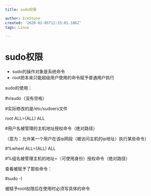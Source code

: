 ```yaml
---
title: sudo权限

author: IceStone
created: '2020-02-05T12:33:01.186Z'
tags: Linux

---
```


# sudo权限

* sudo的操作对象是系统命令
* root把本来只能超级用户使用的命令赋予普通用户执行
 
sudo的使用：

#visudo（没有空格）

#实际修改的是/etc/sudoers文件

 
root            ALL=(ALL)                         ALL

#用户名被管理的主机地址授权命令（绝对路径）

（意为：允许某一个用户在该ip网段（被访问主机的ip地址）执行某些命令）

 
#%wheel   ALL=(ALL)                          ALL

#%组名被管理主机的地址=（可使用身份）授权命令（绝对路径）

 
查看被赋予了那些命令：

#sudo -l

被赋予root权限后在使用时必须写具体的命令

 
 
